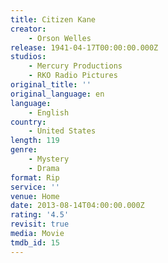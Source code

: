 ```yaml
---
title: Citizen Kane
creator:
    - Orson Welles
release: 1941-04-17T00:00:00.000Z
studios:
    - Mercury Productions
    - RKO Radio Pictures
original_title: ''
original_language: en
language:
    - English
country:
    - United States
length: 119
genre:
    - Mystery
    - Drama
format: Rip
service: ''
venue: Home
date: 2013-08-14T04:00:00.000Z
rating: '4.5'
revisit: true
media: Movie
tmdb_id: 15
---
```



